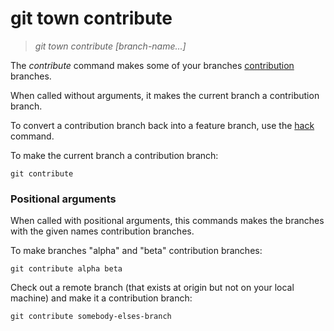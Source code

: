 # git town contribute

> _git town contribute [branch-name...]_

The _contribute_ command makes some of your branches
[contribution](../branch-types.md#contribution-branches) branches.

When called without arguments, it makes the current branch a contribution
branch.

To convert a contribution branch back into a feature branch, use the
[hack](hack.md) command.

To make the current branch a contribution branch:

```fish
git contribute
```

### Positional arguments

When called with positional arguments, this commands makes the branches with the
given names contribution branches.

To make branches "alpha" and "beta" contribution branches:

```fish
git contribute alpha beta
```

Check out a remote branch (that exists at origin but not on your local machine)
and make it a contribution branch:

```fish
git contribute somebody-elses-branch
```
